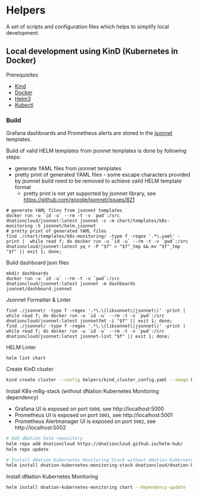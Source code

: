 # Helpers

A set of scripts and configuration files which helps to simplify local development.

## Local development using KinD (Kubernetes in Docker)

Prerequisites

* [Kind](https://kind.sigs.k8s.io/)
* [Docker](https://www.docker.com/)
* [Helm3](https://helm.sh/)
* [Kubectl](https://kubernetes.io/docs/tasks/tools/install-kubectl/)

### Build 

Grafana dashboards and Prometheus alerts are stored in the [jsonnet](https://jsonnet.org/) templates. 

Build of valid HELM templates from jsonnet templates is done by following steps:
- generate YAML files from jsonnet templates
- pretty print of generated YAML files - some escape characters provided by jsonnet build need to be removed to achieve valid HELM template format
  - pretty print is not yet supported by jsonnet library, see https://github.com/google/jsonnet/issues/821
```
# generate YAML files from jsonnet templates
docker run -u `id -u` --rm -t -v `pwd`:/src dnationcloud/jsonnet:latest jsonnet -c -m chart/templates/k8s-monitoring -S jsonnet/helm.jsonnet
# pretty print of generated YAML files
find ./chart/templates/k8s-monitoring/ -type f -regex '.*\.yaml' -print |  while read f; do docker run -u `id -u` --rm -t -v `pwd`:/src dnationcloud/jsonnet:latest yq r -P "$f" > "$f"_tmp && mv "$f"_tmp "$f" || exit 1; done;
```

Build dashboard json files
```
mkdir dashboards
docker run -u `id -u` --rm -t -v `pwd`:/src dnationcloud/jsonnet:latest jsonnet -m dashboards jsonnet/dashboard.jsonnet
```

Jsonnet Formatter & Linter
```
find ./jsonnet/ -type f -regex '.*\.\(libsonnet\|jsonnet\)' -print |  while read f; do docker run -u `id -u` --rm -t -v `pwd`:/src dnationcloud/jsonnet:latest jsonnetfmt -i "$f" || exit 1; done;
find ./jsonnet/ -type f -regex '.*\.\(libsonnet\|jsonnet\)' -print |  while read f; do docker run -u `id -u` --rm -t -v `pwd`:/src dnationcloud/jsonnet:latest jsonnet-lint "$f" || exit 1; done;
```

HELM Linter
```
helm lint chart
```

Create KinD cluster
```bash
kind create cluster --config helpers/kind_cluster_config.yaml --image kindest/node:v1.19.1
```

Install K8s-m8g-stack (without dNation Kubernetes Monitoring dependency)
* Grafana UI is exposed on port `5000`, see http://localhost:5000
* Prometheus UI is exposed on port `5001`, see http://localhost:5001
* Prometheus Alertmanager UI is exposed on port `5002`, see http://localhost:5002
```bash
# Add dNation helm repository
helm repo add dnationcloud https://dnationcloud.github.io/helm-hub/
helm repo update

# Install dNation Kubernetes Monitoring Stack without dNation Kubernetes Monitoring chart
helm install dnation-kubernetes-monitoring-stack dnationcloud/dnation-kubernetes-monitoring-stack -f helpers/values-kind.yaml 
```

Install dNation Kubernetes Monitoring
```bash
helm install dnation-kubernetes-monitoring chart --dependency-update
```
